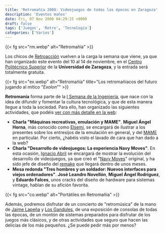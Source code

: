 ```yaml
---
title: 'Retromañía 2008: Videojuegos de todas las épocas en Zaragoza'
description: 'Eventos maños'
date: Fri, 07 Nov 2008 04:29:15 +0000
draft: false
tags: ['Juegos', 'Retro', 'Tecnología']
categories: ['Varios']
---
```


{{< fg src="rm.webp" alt="Retromañía" >}}

Los chicos de [Retroacción](http://www.retroaccion.org/) vuelven a la carga la semana que viene, ya que han organizado este evento del 10 al 14 de noviembre, en el [Centro Politécnico Superior](http://www.cps.unizar.es/) de la **Universidad de Zaragoza**, y la entrada será totalmente gratuita.

{{< fg src="ex.webp" alt="Retromañía" title="Los retromañíacos del futuro jugando al mítico \"_Exolon_\"" >}}

**Retromanía** forma parte de la [I Semana de la Ingeniería](http://www.semanadelaingenieria.com/), que nace con la idea de difundir y fomentar la cultura tecnológica, y que de esta manera llegue a toda la sociedad. Para ello, han organizado las siguientes actividades, que podéis [ver con más detalle en la web](http://www.retroaccion.org/node/13):

*   **Charla "Máquinas recreativas, emulación y MAME"**. **Miguel Ángel Horna**, más conocido como [Elsemi](http://nebula.emulatronia.com/), se encargará de ilustrar a los presentes sobre los entresijos de la emulación en general, y del [MAME](http://www.mamedev.org/) en particular. Por cierto, ¿habéis visto el lavado de cara que han dado a la web?
*   **Charla "Desarrollo de videojuegos: La experiencia Navy Moves"**. En esta ocasión, [Ignacio Abril](http://elpixeblogdepedja.com/2007/11/entrevista-con-nacho-abril-programador-de-navy-moves.html) se encargará de mostrar la evolución del desarrollo de videojuegos, ya que creó el "[Navy Moves](/25-anos-de-spectrum-companias-dinamic/)" original, y ha sido jefe de diseño del [remake](/impresiones-de-la-tercera-beta-de-navy-moves/) que llegará dentro de unos meses.
*   **Mesa redonda "Tres hombres y un soldador: Nuevos interfaces para viejos ordenadores"**. **José Leandro Novellón**, **Miguel Ángel Rodríguez**, y **Eduardo Falces**, unos cracks del diseño de hardware para sistemas vintage, hablan de su afición favorita.

{{< fg src="co.webp" alt="Portátiles en Retromañía" >}}

Además, podremos disfrutar de un concierto de "retromúsica" de la mano de [Jaime Lapeña](http://jaimelape.tk/) y [Los Gandules](http://www.losgandules.net/noticias.php), de una exposición de consolas de todas las épocas, de un montón de sistemas preparados para disfrutar de los juegos más clásicos, y de otras actividades que seguro que hacen las delicias de los más pequeños. ¿Se puede pedir más por menos?